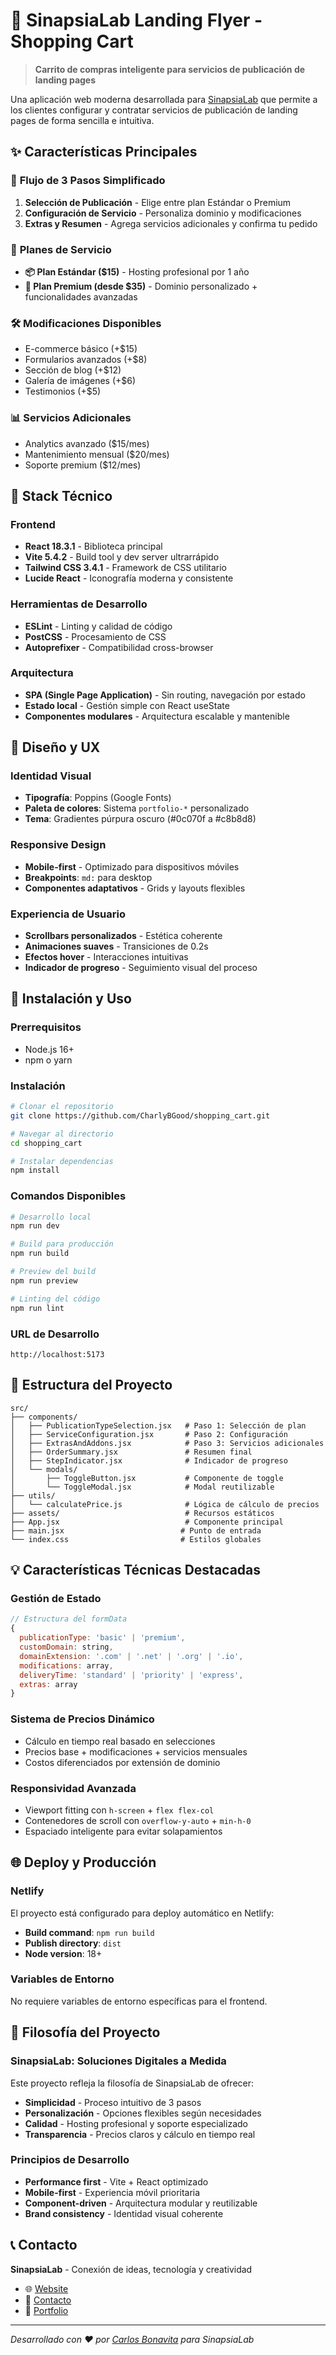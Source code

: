 # 🚀 SinapsiaLab Landing Flyer - Shopping Cart

> **Carrito de compras inteligente para servicios de publicación de landing pages**

Una aplicación web moderna desarrollada para [SinapsiaLab](https://www.sinapsialab.com) que permite a los clientes configurar y contratar servicios de publicación de landing pages de forma sencilla e intuitiva.

## ✨ Características Principales

### 🎯 **Flujo de 3 Pasos Simplificado**
1. **Selección de Publicación** - Elige entre plan Estándar o Premium
2. **Configuración de Servicio** - Personaliza dominio y modificaciones
3. **Extras y Resumen** - Agrega servicios adicionales y confirma tu pedido

### 💼 **Planes de Servicio**
- **📦 Plan Estándar ($15)** - Hosting profesional por 1 año
- **👑 Plan Premium (desde $35)** - Dominio personalizado + funcionalidades avanzadas

### 🛠 **Modificaciones Disponibles**
- E-commerce básico (+$15)
- Formularios avanzados (+$8)
- Sección de blog (+$12)
- Galería de imágenes (+$6)
- Testimonios (+$5)

### 📊 **Servicios Adicionales**
- Analytics avanzado ($15/mes)
- Mantenimiento mensual ($20/mes)
- Soporte premium ($12/mes)

## 🔧 Stack Técnico

### **Frontend**
- **React 18.3.1** - Biblioteca principal
- **Vite 5.4.2** - Build tool y dev server ultrarrápido
- **Tailwind CSS 3.4.1** - Framework de CSS utilitario
- **Lucide React** - Iconografía moderna y consistente

### **Herramientas de Desarrollo**
- **ESLint** - Linting y calidad de código
- **PostCSS** - Procesamiento de CSS
- **Autoprefixer** - Compatibilidad cross-browser

### **Arquitectura**
- **SPA (Single Page Application)** - Sin routing, navegación por estado
- **Estado local** - Gestión simple con React useState
- **Componentes modulares** - Arquitectura escalable y mantenible

## 🎨 Diseño y UX

### **Identidad Visual**
- **Tipografía**: Poppins (Google Fonts)
- **Paleta de colores**: Sistema `portfolio-*` personalizado
- **Tema**: Gradientes púrpura oscuro (#0c070f a #c8b8d8)

### **Responsive Design**
- **Mobile-first** - Optimizado para dispositivos móviles
- **Breakpoints**: `md:` para desktop
- **Componentes adaptativos** - Grids y layouts flexibles

### **Experiencia de Usuario**
- **Scrollbars personalizados** - Estética coherente
- **Animaciones suaves** - Transiciones de 0.2s
- **Efectos hover** - Interacciones intuitivas
- **Indicador de progreso** - Seguimiento visual del proceso

## 🚀 Instalación y Uso

### **Prerrequisitos**
- Node.js 16+ 
- npm o yarn

### **Instalación**
```bash
# Clonar el repositorio
git clone https://github.com/CharlyBGood/shopping_cart.git

# Navegar al directorio
cd shopping_cart

# Instalar dependencias
npm install
```

### **Comandos Disponibles**
```bash
# Desarrollo local
npm run dev

# Build para producción
npm run build

# Preview del build
npm run preview

# Linting del código
npm run lint
```

### **URL de Desarrollo**
```
http://localhost:5173
```

## 📁 Estructura del Proyecto

```
src/
├── components/
│   ├── PublicationTypeSelection.jsx   # Paso 1: Selección de plan
│   ├── ServiceConfiguration.jsx       # Paso 2: Configuración
│   ├── ExtrasAndAddons.jsx            # Paso 3: Servicios adicionales
│   ├── OrderSummary.jsx               # Resumen final
│   ├── StepIndicator.jsx              # Indicador de progreso
│   └── modals/
│       ├── ToggleButton.jsx           # Componente de toggle
│       └── ToggleModal.jsx            # Modal reutilizable
├── utils/
│   └── calculatePrice.js              # Lógica de cálculo de precios
├── assets/                            # Recursos estáticos
├── App.jsx                            # Componente principal
├── main.jsx                          # Punto de entrada
└── index.css                         # Estilos globales
```

## 💡 Características Técnicas Destacadas

### **Gestión de Estado**
```javascript
// Estructura del formData
{
  publicationType: 'basic' | 'premium',
  customDomain: string,
  domainExtension: '.com' | '.net' | '.org' | '.io',
  modifications: array,
  deliveryTime: 'standard' | 'priority' | 'express',
  extras: array
}
```

### **Sistema de Precios Dinámico**
- Cálculo en tiempo real basado en selecciones
- Precios base + modificaciones + servicios mensuales
- Costos diferenciados por extensión de dominio

### **Responsividad Avanzada**
- Viewport fitting con `h-screen` + `flex flex-col`
- Contenedores de scroll con `overflow-y-auto` + `min-h-0`
- Espaciado inteligente para evitar solapamientos

## 🌐 Deploy y Producción

### **Netlify**
El proyecto está configurado para deploy automático en Netlify:
- **Build command**: `npm run build`
- **Publish directory**: `dist`
- **Node version**: 18+

### **Variables de Entorno**
No requiere variables de entorno específicas para el frontend.

## 🎯 Filosofía del Proyecto

### **SinapsiaLab: Soluciones Digitales a Medida**
Este proyecto refleja la filosofía de SinapsiaLab de ofrecer:
- **Simplicidad** - Proceso intuitivo de 3 pasos
- **Personalización** - Opciones flexibles según necesidades
- **Calidad** - Hosting profesional y soporte especializado
- **Transparencia** - Precios claros y cálculo en tiempo real

### **Principios de Desarrollo**
- **Performance first** - Vite + React optimizado
- **Mobile-first** - Experiencia móvil prioritaria
- **Component-driven** - Arquitectura modular y reutilizable
- **Brand consistency** - Identidad visual coherente

## 📞 Contacto

**SinapsiaLab** - Conexión de ideas, tecnología y creatividad
- 🌐 [Website](https://www.sinapsialab.com)
- 📧 [Contacto](https://www.sinapsialab.com/#contact)
- 💼 [Portfolio](https://www.charlybgood.com)

---

*Desarrollado con ❤️ por [Carlos Bonavita](https://www.charlybgood.com) para SinapsiaLab*
